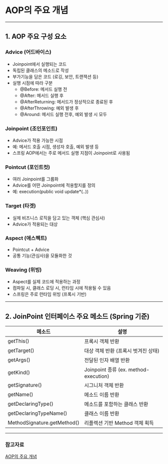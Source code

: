 # AOP의 주요 개념

---

## 1. AOP 주요 구성 요소

### Advice (어드바이스)

- Joinpoint에서 실행되는 코드 
- 독립된 클래스의 메소드로 작성 
- 부가기능을 담은 코드 (로깅, 보안, 트랜잭션 등)
- 실행 시점에 따라 구분 
  - @Before: 메서드 실행 전 
  - @After: 메서드 실행 후 
  - @AfterReturning: 메서드가 정상적으로 종료된 후 
  - @AfterThrowing: 예외 발생 후 
  - @Around: 메서드 실행 전후, 예외 발생 시 모두

### Joinpoint (조인포인트)

- Advice가 적용 가능한 시점 
- 예: 메서드 호출 시점, 생성자 호출, 예외 발생 등 
- 스프링 AOP에서는 주로 메서드 실행 지점이 Joinpoint로 사용됨

### Pointcut (포인트컷)

- 여러 Joinpoint를 그룹화 
- Advice를 어떤 Joinpoint에 적용할지를 정의 
- 예: execution(public void update*(..))

### Target (타겟)

- 실제 비즈니스 로직을 담고 있는 객체 (핵심 관심사)
- Advice가 적용되는 대상

### Aspect (애스펙트)

- Pointcut + Advice 
- 공통 기능(관심사)을 모듈화한 것

### Weaving (위빙)

- Aspect를 실제 코드에 적용하는 과정 
- 컴파일 시, 클래스 로딩 시, 런타임 시에 적용될 수 있음 
- 스프링은 주로 런타임 위빙 (프록시 기반)

---

## 2. JoinPoint 인터페이스 주요 메소드 (Spring 기준)

| 메소드                        | 설명                                       |
|-----------------------------|--------------------------------------------|
| getThis()                   | 프록시 객체 반환                           |
| getTarget()                 | 대상 객체 반환 (프록시 벗겨진 상태)       |
| getArgs()                   | 전달된 인자 배열 반환                     |
| getKind()                   | Joinpoint 종류 (ex. method-execution)     |
| getSignature()              | 시그니처 객체 반환                         |
| getName()                   | 메소드 이름 반환                           |
| getDeclaringType()          | 메소드를 포함하는 클래스 반환             |
| getDeclaringTypeName()      | 클래스 이름 반환                           |
| MethodSignature.getMethod() | 리플렉션 기반 Method 객체 획득            |

---

### 참고자료

[AOP의 주요 개념](https://swingswing.tistory.com/272)